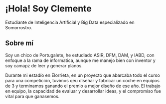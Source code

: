 # ¡Hola! Soy Clemente

Estudiante de Inteligencia Artificial y Big Data especializado en Somorrostro.

## Sobre mí
Soy un chico de Portugalete, he estudiado ASIR, DFM, DAM, y IABD, con enfoque a la rama de informatica, aunque me manejo bien con inventor y soy camapz de leer y generar planos.

Durante mi estadío en Elorrieta, en un proyecto que abarcaba todo el curso para una competición, tuvimos qeu diseñar y fabricar un coche en equipos de 3 y terminamos ganando el premio a mejor diseño de ese año. El trabajo en equipo, la capacidad de evaluar y desarrollar ideas, y el compromiso fue vital para que ganasemos.